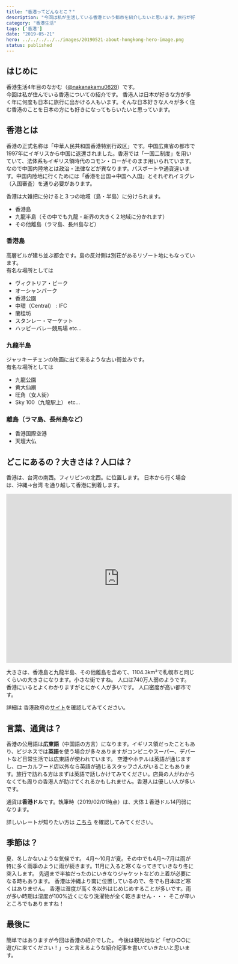 ```yaml
---
title: "香港ってどんなとこ？"
description: "今回は私が生活している香港という都市を紹介したいと思います。旅行が好きな方にも楽しんでもらい香港にもっと多くの方が来ていただけると私も嬉しいです！"
category: "香港生活"
tags: ['香港']
date: "2019-05-21"
hero: ../../../../../images/20190521-about-hongkong-hero-image.png
status: published
---
```


## はじめに

香港生活4年目のなかむ（[@nakanakamu0828](https://twitter.com/nakanakamu0828)）です。  
今回は私が住んでいる香港についての紹介です。
香港人は日本が好きな方が多く年に何度も日本に旅行に出かける人もいます。そんな日本好きな人々が多く住む香港のことを日本の方にも好きになってもらいたいと思っています。


## 香港とは
香港の正式名称は「中華人民共和国香港特別行政区」です。中国広東省の都市で1997年にイギリスから中国に返還されました。香港では「一国二制度」を用いていて、法体系もイギリス領時代のコモン・ローがそのまま用いられています。なので中国内陸地とは政治・法律などが異なります。パスポートや通貨違います。中国内陸地に行くためには「香港を出国→中国へ入国」とそれぞれイミグレ（入国審査）を通り必要があります。

香港は大雑把に分けると３つの地域（島・半島）に分けられます。

- 香港島
- 九龍半島（その中でも九龍・新界の大きく２地域に分かれます）
- その他離島（ラマ島、長州島など）

### 香港島
高層ビルが建ち並ぶ都会です。島の反対側は別荘があるリゾート地にもなっています。  
有名な場所としては

- ヴィクトリア・ピーク
- オーシャンパーク
- 香港公園
- 中環（Central） : IFC
- 蘭桂坊
- スタンレー・マーケット
- ハッピーバレー競馬場 etc...


### 九龍半島
ジャッキーチェンの映画に出て来るような古い街並みです。  
有名な場所としては

- 九龍公園
- 黄大仙廟
- 旺角（女人街）
- Sky 100（九龍駅上） etc...


### 離島（ラマ島、長州島など）

- 香港国際空港
- 天壇大仏


## どこにあるの？大きさは？人口は？
香港は、台湾の南西。フィリピンの北西。に位置します。 日本から行く場合は、沖縄→台湾 を通り越して香港に到着します。

<iframe src="https://www.google.com/maps/embed?pb=!1m18!1m12!1m3!1d472321.69726763375!2d113.84749797890282!3d22.35312817164821!2m3!1f0!2f0!3f0!3m2!1i1024!2i768!4f13.1!3m3!1m2!1s0x3403e2eda332980f%3A0xf08ab3badbeac97c!2z6aaZ5riv!5e0!3m2!1sja!2shk!4v1549035644602" width="600" height="450" frameborder="0" style="border:0" allowfullscreen></iframe>

大きさは、香港島と九龍半島、その他離島を含めて、1104.3km²で札幌市と同じくらいの大きさになります。小さな街ですね。
人口は740万人弱のようです。 香港にいるとよくわかりますがとにかく人が多いです。 人口密度が高い都市です。

詳細は 香港政府の[サイト](https://www.censtatd.gov.hk/hkstat/sub/so20_tc.jsp)を確認してみてください。


## 言葉、通貨は？
香港の公用語は**広東語**（中国語の方言）になります。イギリス領だったこともあり、ビジネスでは**英語**を使う場合が多々ありますがコンビニやスーパー、デパートなど日常生活では広東語が使われています。
空港やホテルは英語が通じますし、ローカルフード店以外なら英語が通じるスタッフさんがいることもあります。旅行で訪れる方はまずは英語で話しかけてみてください。店員の人がわからなくても周りの香港人が助けてくれるかもしれません。香港人は優しい人が多いです。

通貨は**香港ドル**です。執筆時（2019/02/01時点）は、大体１香港ドル14円弱になります。

詳しいレートが知りたい方は [こちら](http://www.xe.com/ja/currencyconverter/convert/?Amount=1&From=HKD&To=JPY) を確認してみてください。

## 季節は？
夏、冬しかないような気候です。
4月〜10月が夏。その中でも4月〜7月は雨が特に多く雨季のように雨が続きます。11月に入ると寒くなってきていきなり冬に突入します。
先週まで半袖だったのにいきなりジャケットなどの上着が必要になる時もあります。
香港は沖縄より南に位置しているので、冬でも日本ほど寒くはありません。
香港は湿度が高く冬以外はじめじめすることが多いです。雨が多い時期は湿度が100%近くになり洗濯物が全く乾きません・・・
そこが辛いところでもありますね！


## 最後に
簡単ではありますが今回は香港の紹介でした。
今後は観光地など「ぜひ○○に遊びに来てください！」っと言えるような紹介記事を書いていきたいと思います。
